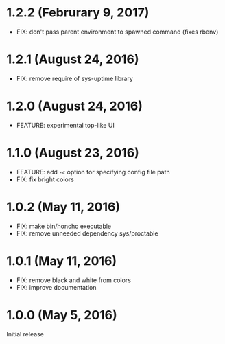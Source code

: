 # 1.2.2 (Februrary 9, 2017)

* FIX: don't pass parent environment to spawned command (fixes rbenv)

# 1.2.1 (August 24, 2016)

* FIX: remove require of sys-uptime library

# 1.2.0 (August 24, 2016)

* FEATURE: experimental top-like UI

# 1.1.0 (August 23, 2016)

* FEATURE: add `-c` option for specifying config file path
* FIX: fix bright colors

# 1.0.2 (May 11, 2016)

* FIX: make bin/honcho executable
* FIX: remove unneeded dependency sys/proctable

# 1.0.1 (May 11, 2016)

* FIX: remove black and white from colors
* FIX: improve documentation

# 1.0.0 (May 5, 2016)

Initial release
